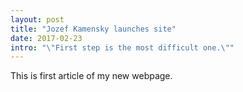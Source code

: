 ```yaml
---
layout: post
title: "Jozef Kamensky launches site"
date: 2017-02-23
intro: "\"First step is the most difficult one.\""
---
```

This is first article of my new webpage.
